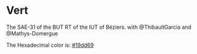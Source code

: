# Vert
The SAE-31 of the BUT RT of the IUT of Béziers. with @ThibaultGarcia and @Mathys-Domergue

The Hexadecimal color is: [#19dd69](https://www.colorhexa.com/19dd69)
